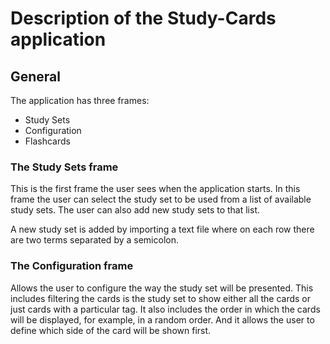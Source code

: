# Description of the Study-Cards application

## General
The application has three frames: 
* Study Sets 
* Configuration 
* Flashcards

### The Study Sets frame
This is the first frame the user sees when the application starts. In this frame the user can select the study set to be used from a list of available study sets. The user can also add new study sets to that list.

A new study set is added by importing a text file where on each row there are two terms separated by a semicolon.

### The Configuration frame
Allows the user to configure the way the study set will be presented. This includes filtering the cards is the study set to show either all the cards or just cards with a particular tag. It also includes the order in which the cards will be displayed, for example, in a random order. And it allows the user to define which side of the card will be shown first.
